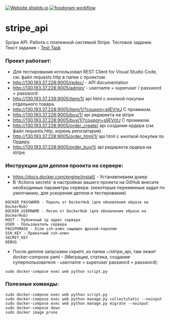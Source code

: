 [![Website shields.io](https://img.shields.io/website-up-down-green-red/http/shields.io.svg)](http://130.193.37.228:9005/item/1/)
[![foodgram workflow](https://github.com/zomini/stripe_api/actions/workflows/main.yml/badge.svg)](https://github.com/zomini/zomini/stripe_api/actions/workflows/main.yml)
# stripe_api
Spripe API. Работа с платежной системой Stripe. Тестовое задание.<br>
Текст задания - [Test Task](https://github.com/ZOMini/stripe_api/blob/main/Testwork%20Python%20Developer.pdf)

### Проект работает:
- Для тестирования использовал REST Client for Visual Studio Code, см. файл requests.http в папке с проектом.
- http://130.193.37.228:9005/redoc/ - API documentation
- http://130.193.37.228:9005/admin/ - username = superuser / password = password
- http://130.193.37.228:9005/item/1/ api html с кнопкой покупки отдельного товара.
- http://130.193.37.228:9005/item/1/?coupon=sljEVntJ С промиком.
- http://130.193.37.228:9005/buy/1/ api редиректа на stripe
- http://130.193.37.228:9005/buy/1/?coupon=sljEVntJ С промиком.
- http://130.193.37.228:9005/order_create/ api создания ордера (см. файл requests.http, корень репозитария).
- http://130.193.37.228:9005/order_html/1/ api html с кнопкой покупки по Ордеру.
- http://130.193.37.228:9005/order_buy/1/ api редиректа ордера на stripe.

### Инструкции для деплоя проекта на сервере:
- https://docs.docker.com/engine/install/ - Устанавливаем докер
- В 'Actions secrets' в настройках вашего проекта на GitHub внесите необходимые параметры сервера:
(некоторые переменные задал по умолчанию, для ускорения деплоя и тестирования)
```
DOCKER_PASSWORD - Пароль от DockerHub (для обновления образа на DockerHub)
DOCKER_USERNAME - Логин от DockerHub (для обновления образа на DockerHub)
HOST - Публичный ip адрес сервера
USER - Пользователь сервера
PASSPHRASE - Если ssh-ключ защищен фразой-паролем
SSH_KEY - Приватный ssh-ключ
SECRET_KEY
DEBUG
```
- После деплоя запускаем скрипт, из папки ~/stripe_api, там лежит docker-compose.yaml - (Миграции, статика, создание суперпользователя - username = superuser password = password):
```
sudo docker-compose exec web python script.py
```


### Полезные команды:
```
sudo docker-compose exec web python script.py
sudo docker-compose exec web python manage.py collectstatic --noinput
sudo docker-compose exec web python manage.py migrate --noinput
sudo docker-compose down
sudo docker image prune
```